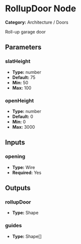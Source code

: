 
# RollupDoor Node

**Category:** Architecture / Doors

Roll-up garage door

## Parameters


### slatHeight
- **Type:** number
- **Default:** 75
- **Min:** 50
- **Max:** 100



### openHeight
- **Type:** number
- **Default:** 0
- **Min:** 0
- **Max:** 3000



## Inputs


### opening
- **Type:** Wire
- **Required:** Yes



## Outputs


### rollupDoor
- **Type:** Shape



### guides
- **Type:** Shape[]




